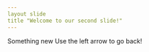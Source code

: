 ```yaml
---
layout slide
title "Welcome to our second slide!"
---
```

Something new
Use the left arrow to go back!
